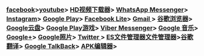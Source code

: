 ### [facebook](https://apkpure.com/facebook/com.facebook.katana/download?from=details)>[youtube](https://apkpure.com/youtube/com.google.android.youtube/download?from=details)> [HD视频下载器](https://apkpure.com/vidmate-hd-video-downloader-live-tv/com.nemo.vidmate/download?from=details)> [WhatsApp Messenger](https://apkpure.com/whatsapp-messenger/com.whatsapp/download?from=details)> [Instagram](https://apkpure.com/instagram/com.instagram.android/download?from=details)> [Google Play](https://apkpure.com/google-play-store/com.android.vending/download?from=details)> [Facebook Lite](https://apkpure.com/facebook-lite/com.facebook.lite/download?from=details)> [Gmail ](https://apkpure.com/gmail/com.google.android.gm/download?from=details)> [谷歌浏览器](https://apkpure.com/google-chrome-fast-secure/com.android.chrome/download?from=details)> [Google云盘](https://apkpure.com/google-drive/com.google.android.apps.docs/download?from=details)> [Google Play游戏](https://apkpure.com/google-play-games/com.google.android.play.games/download?from=details)> [Viber Messenger](https://apkpure.com/viber-messenger/com.viber.voip/download?from=details)> [Google 音乐](https://apkpure.com/google-play-music/com.google.android.music/download?from=details)> [Google+](https://apkpure.com/google/com.google.android.apps.plus/download?from=details)> [Google照片](https://apkpure.com/google-photos/com.google.android.apps.photos/download?from=details)> [Twitter ](https://apkpure.com/twitter/com.twitter.android/download?from=details)> [ES文件管理器文件管理器](https://apkpure.com/es-file-explorer-file-manager/com.estrongs.android.pop/download?from=details)>[谷歌翻译](https://apkpure.com/google-translate/com.google.android.apps.translate/download?from=details)> [Google TalkBack](https://apkpure.com/google-talkback/com.google.android.marvin.talkback/download?from=details)> [APK编辑器](https://apkpure.com/apk-editor/com.gmail.heagoo.apkeditor/download?from=details)> 